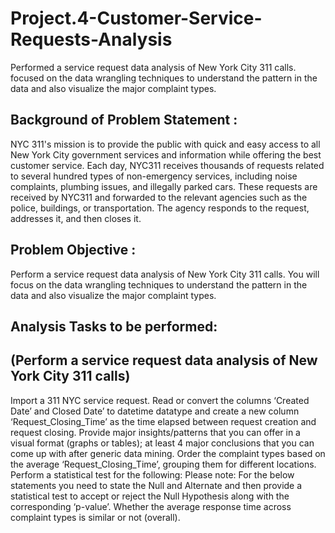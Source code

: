 # Project.4-Customer-Service-Requests-Analysis
Performed a service request data analysis of New York City 311 calls. focused on the data wrangling techniques to understand the pattern in the data and also visualize the major complaint types.

## Background of Problem Statement :
NYC 311's mission is to provide the public with quick and easy access to all New York City government services and information while offering the best customer service. Each day, NYC311 receives thousands of requests related
to several hundred types of non-emergency services, including noise complaints, plumbing issues, and illegally parked cars.
These requests are received by NYC311 and forwarded to the relevant agencies such as the police, buildings, or transportation.
The agency responds to the request, addresses it, and then closes it.
## Problem Objective :
Perform a service request data analysis of New York City 311 calls. You will focus on the data wrangling techniques to
understand the pattern in the data and also visualize the major complaint types.
## Analysis Tasks to be performed:
## (Perform a service request data analysis of New York City 311 calls)
Import a 311 NYC service request.
Read or convert the columns ‘Created Date’ and Closed Date’ to datetime datatype and create a
new column ‘Request_Closing_Time’ as the time elapsed between request creation and request closing.
Provide major insights/patterns that you can offer in a visual format (graphs or tables); at least 4 major
conclusions that you can come up with after generic data mining.
Order the complaint types based on the average ‘Request_Closing_Time’, grouping them for different locations.
Perform a statistical test for the following:
Please note: For the below statements you need to state the Null and Alternate and then provide a statistical test to
accept or reject the Null Hypothesis along with the corresponding ‘p-value’.
Whether the average response time across complaint types is similar or not (overall).
